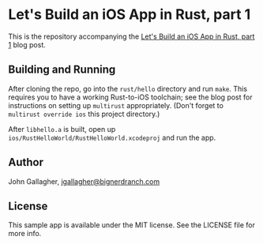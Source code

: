 # Let's Build an iOS App in Rust, part 1

This is the repository accompanying the [Let's Build an iOS App in Rust, part
1](https://www.bignerdranch.com/blog/building-an-ios-app-in-rust-part-1/) blog post.

## Building and Running

After cloning the repo, go into the `rust/hello` directory and run `make`. This
requires you to have a working Rust-to-iOS toolchain; see the blog post for
instructions on setting up `multirust` appropriately. (Don't forget to
`multirust override ios` this project directory.)

After `libhello.a` is built, open up
`ios/RustHelloWorld/RustHelloWorld.xcodeproj` and run the app.

## Author

John Gallagher, jgallagher@bignerdranch.com

## License

This sample app is available under the MIT license. See the LICENSE file for
more info.
